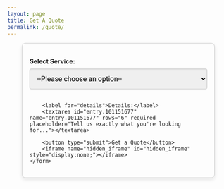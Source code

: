 ```yaml
---
layout: page
title: Get A Quote
permalink: /quote/
---
```


<link href="https://fonts.googleapis.com/css2?family=Roboto:wght@400;700&display=swap" rel="stylesheet">

<style>
.intro-header .page-heading h1 {
	font-size: 2.25rem;
	padding: 20px 0;
}

p {
	text-align: center;
	font-family: 'Roboto', sans-serif;
}

.form-container {
	width: 80%;
	margin: 0 auto;
	padding: 1rem;
	border: 1px solid #ccc;
	border-radius: 8px;
	box-shadow: 0 4px 8px rgba(0, 0, 0, 0.1);
}

label {
	display: block;
	margin: 1rem 0 0.5rem;
	font-weight: bold;
}

select, textarea, button {
	width: 100%;
	padding: 0.75rem;
	margin-bottom: 1rem;
	font-family: 'Roboto', sans-serif;
	font-size: 1rem;
	border: 1px solid #ccc;
	border-radius: 4px;
	box-shadow: inset 0 1px 3px rgba(0, 0, 0, 0.1);
}

textarea::placeholder {
	font-style: italic;
	color: #888;
}

button {
	background-color: #007bff;
	color: white;
	border: none;
	cursor: pointer;
	transition: background-color 0.3s ease;
}

button:hover {
	background-color: #0056b3;
}
</style>

<div class="form-container">
	<form name="gform" id="gform" action="https://docs.google.com/forms/d/e/1FAIpQLSc9oBfXLmWgiO8M0wQEC9CJITsRdPPbPSdhivENaS4ua2Fv1A/formResponse?" target="hidden_iframe" method="post">
		<label for="service">Select Service:</label>
		<select id="service" name="service" required>
			<option value="">--Please choose an option--</option>
			<option name="entry.219806142" id="entry.219806142" value="custom_pc_build">Custom PC Build</option>
			<option name="entry.219806142" id="entry.219806142" value="tech_repair">Tech Repair</option>
		</select>

		<label for="details">Details:</label>
		<textarea id="entry.101151677" name="entry.101151677" rows="6" required placeholder="Tell us exactly what you're looking for..."></textarea>

		<button type="submit">Get a Quote</button>
		<iframe name="hidden_iframe" id="hidden_iframe" style="display:none;"></iframe>
	</form>
</div>

